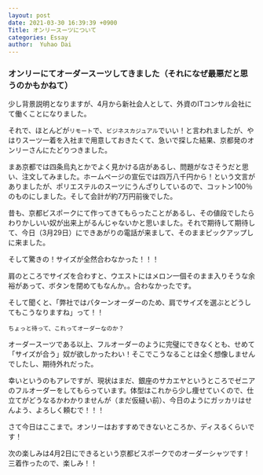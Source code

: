 ```yaml
---
layout: post
date: 2021-03-30 16:39:39 +0900
Title: オンリースーツについて
categories: Essay
author:  Yuhao Dai
---
```


### オンリーにてオーダースーツしてきました（それになぜ最悪だと思うのかもかねて）

少し背景説明となりますが、4月から新社会人として、外資のITコンサル会社にて働くことになりました。

それで、ほとんどが`リモート`で、`ビジネスカジュアル`でいい！と言われましたが、やはりスーツ一着を入社まで用意しておきたくて、急いで探した結果、京都発のオンリーさんにたどりつきました。

まあ京都では四条烏丸とかでよく見かける店があるし、問題がなさそうだと思い、注文してみました。ホームページの宣伝では四万八千円から！という文言がありましたが、ポリエステルのスーツにうんざりしているので、コットン100％のものにしました。そして会計が約7万円前後でした。

昔も、京都ビスポークにて作ってきてもらったことがあるし、その値段でしたらわりかしいい奴が出来上がるんじゃないかと思いました。それで期待して期待して、今日（3月29日）にできあがりの電話が来まして、そのままピックアップしに来ました。

そして驚きの！サイズが全然合わなかった！！！

肩のところでサイズを合わすと、ウエストにはメロン一個そのまま入りそうな余裕があって、ボタンを閉めてもなんか。。合わなかったです。

そして聞くと、「弊社ではパターンオーダーのため、肩でサイズを選ぶとどうしてもこうなりますね」って！！

`ちょっと待って、これってオーダーなのか？`

オーダースーツである以上、フルオーダーのように完璧にできなくとも、せめて「サイズが合う」奴が欲しかったわい！そこでこうなることは全く想像しませんでしたし、期待外れだった。

幸いというのもアレですが、現状はまだ、銀座のサカエヤというところでゼニアのフルオーダーをしてもらっています。体型はこれから少し痩せていくので、仕立てがどうなるかわかりませんが（まだ仮縫い前）、今日のようにガッカリはせんよう、よろしく頼むで！！！

さて今日はここまで。オンリーはおすすめできないところか、ディスるくらいです！

次の楽しみは4月2日にできるという京都ビスポークでのオーダーシャツです！三着作ったので、楽しみ！！
